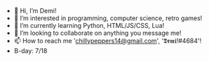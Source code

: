 - 👋 Hi, I’m Demi!
- 👀 I’m interested in programming, computer science, retro games!
- 🌱 I’m currently learning Python, HTML/JS/CSS, Lua!
- 💞️ I’m looking to collaborate on anything you message me!
- 📫 How to reach me 'chillypeppers14@gmail.com', '𝕯𝖊𝖒𝖎!#4684'!
- B-day: 7/18
